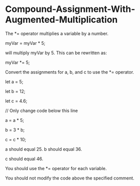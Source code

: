 # Compound-Assignment-With-Augmented-Multiplication

The *= operator multiplies a variable by a number.

myVar = myVar * 5;

will multiply myVar by 5. This can be rewritten as:

myVar *= 5;

Convert the assignments for a, b, and c to use the *= operator.

let a = 5;

let b = 12;

let c = 4.6;

// Only change code below this line

a = a * 5;

b = 3 * b;

c = c * 10;

a should equal 25.
b should equal 36.

c should equal 46.

You should use the *= operator for each variable.

You should not modify the code above the specified comment.
